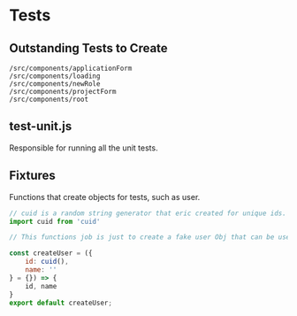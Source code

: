 # Tests

## Outstanding Tests to Create

```
/src/components/applicationForm
/src/components/loading
/src/components/newRole
/src/components/projectForm
/src/components/root
```

## test-unit.js
Responsible for running all the unit tests.

## Fixtures
Functions that create objects for tests, such as user.

```javascript
// cuid is a random string generator that eric created for unique ids.
import cuid from 'cuid'

// This functions job is just to create a fake user Obj that can be used inside unit tests.

const createUser = ({
    id: cuid(),
    name: ''
} = {}) => {
    id, name
}
export default createUser;

```
